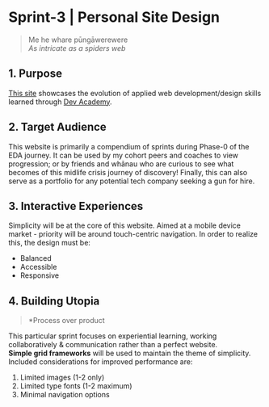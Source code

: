 # Sprint-3 | Personal Site Design

>Me he whare pūngāwerewere<br>
>*As intricate as a spiders web*<br>  

## 1. Purpose
[This site](http://joseph-code-eda.github.io) showcases the evolution of applied web development/design skills learned through [Dev Academy](http://devacademy.co.nz).

## 2. Target Audience
This website is primarily a compendium of sprints during Phase-0 of the EDA journey.
It can be used by my cohort peers and coaches to view progression; or by friends and whānau who are curious to see what becomes of this midlife crisis journey of discovery! 
Finally, this can also serve as a portfolio for any potential tech company seeking a gun for hire.

## 3. Interactive Experiences
Simplicity will be at the core of this website.
Aimed at a mobile device market - priority will be around touch-centric navigation.
In order to realize this, the design must be:
- Balanced
- Accessible
- Responsive

## 4. Building Utopia
>*Process over product

This particular sprint focuses on experiential learning, working collaboratively & communication rather than a perfect website.<br>
**Simple grid frameworks** will be used to maintain the theme of simplicity.<br>
Included considerations for improved performance are:
1. Limited images (1-2 only)
2. Limited type fonts (1-2 maximum)
3. Minimal navigation options